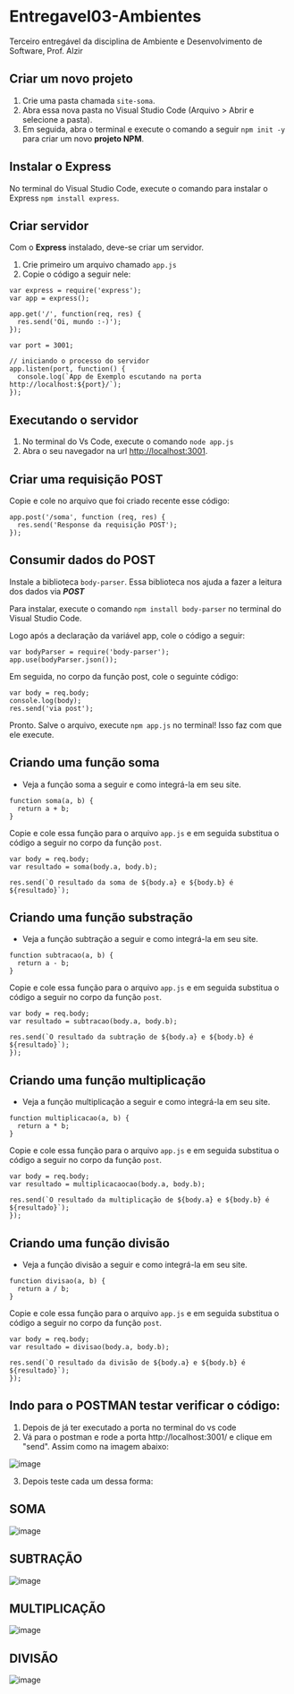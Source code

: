 # Entregavel03-Ambientes
Terceiro entregável da disciplina de Ambiente e Desenvolvimento de Software, Prof. Alzir

## Criar um novo projeto
1. Crie uma pasta chamada `site-soma`.
2. Abra essa nova pasta no Visual Studio Code (Arquivo > Abrir e selecione a pasta).
3. Em seguida, abra o terminal e execute o comando a seguir `npm init -y` para criar um novo **projeto NPM**.

## Instalar o Express
No terminal do Visual Studio Code, execute o comando para instalar o Express `npm install express`.

## Criar servidor
Com o **Express** instalado, deve-se criar um servidor.
1. Crie primeiro um arquivo chamado `app.js`
2. Copie o código a seguir nele:

```
var express = require('express');
var app = express();

app.get('/', function(req, res) {
  res.send('Oi, mundo :-)');
});

var port = 3001;

// iniciando o processo do servidor
app.listen(port, function() {
  console.log(`App de Exemplo escutando na porta http://localhost:${port}/`);
});
```

## Executando o servidor
1. No terminal do Vs Code, execute o comando `node app.js` 
2. Abra o seu navegador na url [http://localhost:3001](http://localhost:3001).

## Criar uma requisição POST
Copie e cole no arquivo que foi criado recente esse código:

```
app.post('/soma', function (req, res) {
  res.send('Response da requisição POST');
});
```

## Consumir dados do POST
Instale a biblioteca `body-parser`. Essa biblioteca nos ajuda a fazer a leitura dos dados via ***POST***

Para instalar, execute o comando `npm install body-parser` no terminal do Visual Studio Code.

Logo após a declaração da variável app, cole o código a seguir:

```
var bodyParser = require('body-parser');
app.use(bodyParser.json());
```

Em seguida, no corpo da função post, cole o seguinte código:

```
var body = req.body;
console.log(body);
res.send('via post');
```

Pronto. Salve o arquivo, execute `npm app.js` no terminal! Isso faz com que ele execute.

## Criando uma função soma
- Veja a função soma a seguir e como integrá-la em seu site.

```
function soma(a, b) {
  return a + b;
}
```

Copie e cole essa função para o arquivo `app.js` e em seguida substitua o código a seguir no corpo da função `post`.
```
var body = req.body;
var resultado = soma(body.a, body.b);

res.send(`O resultado da soma de ${body.a} e ${body.b} é ${resultado}`);
```
## Criando uma função substração
- Veja a função subtração a seguir e como integrá-la em seu site.

```
function subtracao(a, b) {
  return a - b;
}
```
Copie e cole essa função para o arquivo `app.js` e em seguida substitua o código a seguir no corpo da função `post`.
```
var body = req.body;
var resultado = subtracao(body.a, body.b);
  
res.send(`O resultado da subtração de ${body.a} e ${body.b} é ${resultado}`);
});
```
## Criando uma função multiplicação
- Veja a função multiplicação a seguir e como integrá-la em seu site.

```
function multiplicacao(a, b) {
  return a * b;
}
```
Copie e cole essa função para o arquivo `app.js` e em seguida substitua o código a seguir no corpo da função `post`.
```
var body = req.body;
var resultado = multiplicacaocao(body.a, body.b);
  
res.send(`O resultado da multiplicação de ${body.a} e ${body.b} é ${resultado}`);
});
```
## Criando uma função divisão
- Veja a função divisão a seguir e como integrá-la em seu site.

```
function divisao(a, b) {
  return a / b;
}
```
Copie e cole essa função para o arquivo `app.js` e em seguida substitua o código a seguir no corpo da função `post`.
```
var body = req.body;
var resultado = divisao(body.a, body.b);
  
res.send(`O resultado da divisão de ${body.a} e ${body.b} é ${resultado}`);
});
```

## Indo para o POSTMAN testar verificar o código:
1. Depois de já ter executado a porta no terminal do vs code
2. Vá para o postman e rode a porta http://localhost:3001/ e clique em "send". Assim como na imagem abaixo:
   
![image](https://github.com/jardianagalvao/site-soma/assets/145692852/81074325-529e-47be-ad98-fe9c3915c8fb)


3. Depois teste cada um dessa forma:
## SOMA
![image](https://github.com/jardianagalvao/site-soma/assets/145692852/2ee3db55-5d3b-47e3-b524-929b525517e5)

## SUBTRAÇÃO

![image](https://github.com/jardianagalvao/site-soma/assets/145692852/f13b4cbf-aa34-46d9-9562-7d2ef50fe888)

## MULTIPLICAÇÃO
![image](https://github.com/jardianagalvao/site-soma/assets/145692852/342289a5-1f2f-48a9-8c8f-abb195dddced)

## DIVISÃO
![image](https://github.com/jardianagalvao/site-soma/assets/145692852/f36ee6be-0e1b-4ab3-8457-406cc62d6033)

